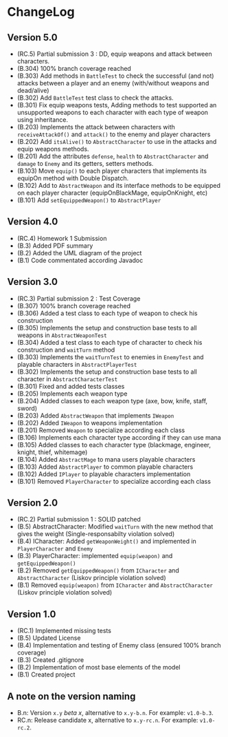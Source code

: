 ChangeLog
=========
Version 5.0
-----------
- (RC.5) Partial submission 3 : DD, equip weapons and attack between characters.
- (B.304) 100% branch coverage reached
- (B.303) Add methods in ``BattleTest`` to check the successful (and not) attacks between a player and an enemy (with/without weapons and dead/alive)
- (B.302) Add ``BattleTest`` test class to check the attacks.
- (B.301) Fix equip weapons tests, Adding methods to test supported an unsupported weapons to each character with each type of weapon using inheritance.
- (B.203) Implements the attack between characters with ``receiveAttackOf()`` and ``attack()`` to the enemy and player characters
- (B.202) Add ``itsAlive()`` to ``AbstractCharacter`` to use in the attacks and equip weapons methods.
- (B.201) Add the attributes ``defense``, ``health`` to ``AbstractCharacter`` and ``damage`` to ``Enemy`` and its getters, setters methods.
- (B.103) Move ``equip()`` to each player characters that implements its equipOn method with Double Dispatch.
- (B.102) Add to ``AbstractWeapon`` and its interface methods to be equipped on each player character (equipOnBlackMage, equipOnKnight, etc)
- (B.101) Add ``setEquippedWeapon()`` to ``AbstractPlayer``

Version 4.0
-----------
- (RC.4) Homework 1 Submission
- (B.3) Added PDF summary
- (B.2) Added the UML diagram of the project
- (B.1) Code commentated according Javadoc

Version 3.0
-----------
- (RC.3) Partial submission 2 : Test Coverage
- (B.307) 100% branch coverage reached
- (B.306) Added a test class to each type of weapon to check his construction
- (B.305) Implements the setup and construction base tests to all weapons in ``AbstractWeaponTest``
- (B.304) Added a test class to each type of character to check his construction and ``waitTurn`` method
- (B.303) Implements the ``waitTurnTest`` to enemies in ``EnemyTest`` and playable characters in ``AbstractPlayerTest``
- (B.302) Implements the setup and construction base tests to all character in ``AbstractCharacterTest``
- (B.301) Fixed and added tests classes
- (B.205) Implements each weapon type 
- (B.204) Added classes to each weapon type (axe, bow, knife, staff, sword)
- (B.203) Added ``AbstractWeapon`` that implements ``IWeapon``
- (B.202) Added ``IWeapon`` to weapons implementation
- (B.201) Removed ``Weapon`` to specialize according each class
- (B.106) Implements each character type according if they can use mana
- (B.105) Added classes to each character type (blackmage, engineer, knight, thief, whitemage)
- (B.104) Added ``AbstractMage`` to mana users playable characters
- (B.103) Added ``AbstractPlayer`` to common playable characters
- (B.102) Added ``IPlayer`` to playable characters implementation
- (B.101) Removed ``PlayerCharacter`` to specialize according each class

Version 2.0
-----------
- (RC.2) Partial submission 1 : SOLID patched
- (B.5) AbstractCharacter: Modified ``waitTurn`` with the new method that gives the weight (Single-responsabilty violation solved)
- (B.4) ICharacter: Added ``getWeaponWeight()`` and implemented in ``PlayerCharacter`` and ``Enemy``
- (B.3) PlayerCharacter: implemented ``equip(weapon)`` and ``getEquippedWeapon()``
- (B.2) Removed ``getEquippedWeapon()`` from ``ICharacter`` and ``AbstractCharacter`` (Liskov principle violation solved)
- (B.1) Removed ``equip(weapon)`` from ``ICharacter`` and ``AbstractCharacter`` (Liskov principle violation solved)

Version 1.0
-----------
- (RC.1) Implemented missing tests
- (B.5) Updated License
- (B.4) Implementation and testing of Enemy class (ensured 100% branch coverage)
- (B.3) Created .gitignore
- (B.2) Implementation of most base elements of the model
- (B.1) Created project

A note on the version naming
----------------------------
- B.n: Version ``x.y`` _beta x_, alternative to ``x.y-b.n``.
  For example: ``v1.0-b.3``.
- RC.n: Release candidate x, alternative to ``x.y-rc.n``.
  For example: ``v1.0-rc.2``.
